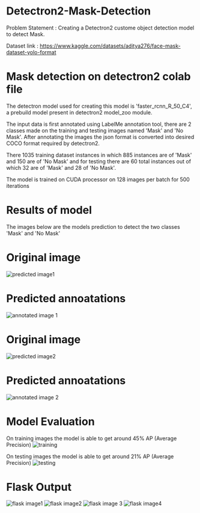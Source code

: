 # Detectron2-Mask-Detection
Problem Statement : Creating a Detectron2 custome object detection model to detect Mask.

Dataset link : https://www.kaggle.com/datasets/aditya276/face-mask-dataset-yolo-format


# Mask detection on detectron2 colab file

The detectron model used for creating this model is 'faster_rcnn_R_50_C4', a prebuild model present in detectron2 model_zoo module.

The input data is first annotated using LabelMe annotation tool, there are 2 classes made on the training and testing images named 'Mask' and 'No Mask'. After annotating the images the json format is converted into desired COCO format required by detectron2.

There 1035 training dataset instances in which 885 instances are of 'Mask' and 150 are of 'No Mask' and for testing there are 60 total instances out of which 32 are of 'Mask' and 28 of 'No Mask'.

The model is trained on CUDA processor on 128 images per batch for 500 iterations

# Results of model
The images below are the models prediction to detect the two classes 'Mask' and 'No Mask'

# Original image
![predicted image1](https://github.com/nehach29/Flask-API-and-Streamlit-of-Detectron2-model/assets/109617232/df15b241-0c58-46ce-b6fe-7c2a4ccd277d)

# Predicted annoatations 
![annotated image 1](https://github.com/nehach29/Flask-API-and-Streamlit-of-Detectron2-model/assets/109617232/103c25c6-5d40-4888-baab-92f8147066c2)

# Original image
![predicted image2](https://github.com/nehach29/Flask-API-and-Streamlit-of-Detectron2-model/assets/109617232/775cac8a-b4e5-4006-9f03-dcd7dc598583)

# Predicted annoatations 
![annotated image 2](https://github.com/nehach29/Flask-API-and-Streamlit-of-Detectron2-model/assets/109617232/3cbcfb1e-7dbd-4dbb-a347-ed57c7a5dce4)

# Model Evaluation 

On training images the model is able to get around 45% AP (Average Precision)
![training](https://github.com/nehach29/Flask-API-and-Streamlit-of-Detectron2-model/assets/109617232/ebdc53e0-68ed-4972-a4d0-a7b2d58b9dd0)


On testing images the model is able to get around 21% AP (Average Precision)
![testing](https://github.com/nehach29/Flask-API-and-Streamlit-of-Detectron2-model/assets/109617232/03175941-1640-4b8d-bbf9-42efcc552bb6)

# Flask Output
![flask image1](https://github.com/nehach29/Flask-API-and-Streamlit-of-Detectron2-model/assets/109617232/6bdc050c-880a-47d6-b0d5-0442bcdd4489)
![flask image2](https://github.com/nehach29/Flask-API-and-Streamlit-of-Detectron2-model/assets/109617232/a741d613-ee64-4cf0-a9c8-f471afaba550)
![flask image 3](https://github.com/nehach29/Flask-API-and-Streamlit-of-Detectron2-model/assets/109617232/2d7abec0-c49e-401a-bb7a-d8f8c56fe631)
![flask image4](https://github.com/nehach29/Flask-API-and-Streamlit-of-Detectron2-model/assets/109617232/769104f9-7ec0-4d56-be6c-d3b354ee3235)





